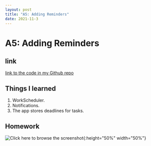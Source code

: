 ```yaml
---
layout: post
title: "A5: Adding Reminders"
date: 2021-11-3
---
```


# A5: Adding Reminders
## link
[link to the code in my Github repo](https://github.com/sharonzidi/cs5520_mobile_app_development)


## Things I learned

1. WorkScheduler.
2. Notifications.
3. The app stores deadlines for tasks.

## Homework

![Click here to browse the screenshot](/cs5520_mobile_app_development/assets/images/todo_add_due_date_cal.png){:height="50%" width="50%"}



